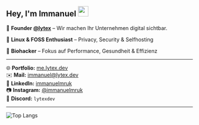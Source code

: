 <h2>Hey, I'm Immanuel <img src="https://raw.githubusercontent.com/MartinHeinz/MartinHeinz/master/wave.gif" width="28px" height="28px"/></h2>

🚀 **Founder [@lytex](https://www.lytex.de)** – Wir machen Ihr Unternehmen digital sichtbar.

🐧 **Linux & FOSS Enthusiast** – Privacy, Security & Selfhosting

🧬 **Biohacker** – Fokus auf Performance, Gesundheit & Effizienz

---

🌐 **Portfolio:** [me.lytex.dev](https://me.lytex.dev)  
✉️ **Mail:** [immanuel@lytex.dev](mailto:immanuel@lytex.dev)  
🔗 **LinkedIn:** [immanuelmruk](https://www.linkedin.com/in/immanuel-mruk-775958372)  
📷 **Instagram:** [@immanuelmruk](https://instagram.com/immanuelmruk)  
💬 **Discord:** `lytexdev`  

---

![Top Langs](https://github-readme-stats.vercel.app/api/top-langs/?username=lytexdev&theme=dark&hide_border=false&layout=compact)
